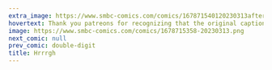 ```yaml
---
extra_image: https://www.smbc-comics.com/comics/167871540120230313after.png
hovertext: Thank you patreons for recognizing that the original caption was basically unreadable.
image: https://www.smbc-comics.com/comics/1678715358-20230313.png
next_comic: null
prev_comic: double-digit
title: Hrrrgh
---
```


